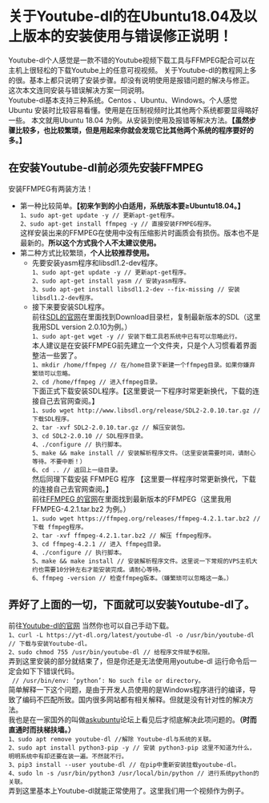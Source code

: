 # 关于Youtube-dl的在Ubuntu18.04及以上版本的安装使用与错误修正说明！
Youtube-dl个人感觉是一款不错的Youtube视频下载工具与FFMPEG配合可以在主机上很轻松的下载Youtube上的任意可视视频。
关于Youtube-dl的教程网上多的很。基本上都只说明了安装步骤。却没有说明使用是报错问题的解决与修正。
这次本文连同安装与错误解决方案一同说明。  
Youtube-dl基本支持三种系统。Centos 、Ubuntu、Windows。个人感觉Ubuntu 安装时比较容易看懂。使用是在压制视频时比其他两个系统都要显得略好一些。
本文就用Ubuntu 18.04 为例。从安装到使用及报错等解决方法。**【虽然步骤比较多，也比较繁琐，但是用起来你就会发现它比其他两个系统的程序要好的多。】**
## 在安装Youtube-dl前必须先安装FFMPEG
安装FFMPEG有两装方法！
* 第一种比较简单。**【初来乍到的小白适用，系统版本要≥Ubuntu18.04。】**  
`1、sudo apt-get update -y // 更新apt-get程序。`  
`2、sudo apt-get install ffmpeg -y // 直接安装FFMPEG程序。`  
这样安装出来的FFMPEG在使用中没有压缩影片时画质会有损伤。版本也不是最新的。**所以这个方式我个人不太建议使用。**  
* 第二种方式比较繁琐，**个人比较推荐使用。**  
  * 先要安装yasm程序和libsdl1.2-dev程序。  
`1、sudo apt-get update -y // 更新apt-get程序。`  
`2、sudo apt-get install yasm // 安装yasm程序。`  
`3、sudo apt-get install libsdl1.2-dev --fix-missing // 安装libsdl1.2-dev程序。`  
   * 接下来要安装SDL程序。  
前往[SDL的官网](http://www.libsdl.org)在里面找到Download目录栏，复制最新版本的SDL（这里我用SDL version 2.0.10为例。）  
`1、sudo apt-get wget -y // 安装下载工具若系统中已有可以忽略此行。`  
本人建议是在安装FFMPEG前先建立一个文件夹，只是个人习惯看着界面整洁一些罢了。  
`1、mkdir /home/ffmpeg // 在/home目录下新建一个ffmpeg目录。如果你嫌弃繁琐可以忽略。`  
`2、cd /home/ffmpeg // 进入ffmpeg目录。`  
下面正式下载安装SDL程序。【这里要说一下程序时常更新换代，下载的连接自己去官网查阅。】  
`1、sudo wget http://www.libsdl.org/release/SDL2-2.0.10.tar.gz // 下载SDL程序。`  
`2、tar -xvf SDL2-2.0.10.tar.gz // 解压安装包。`  
`3、cd SDL2-2.0.10 // SDL程序目录。`  
`4、./configure // 执行脚本。`  
`5、make && make install // 安装解析程序文件。（这里安装需要时间，请耐心等待。不要中断！）`  
`6、cd .. // 返回上一级目录。`  
然后同理下载安装 FFMPEG 程序 【这里要一样程序时常更新换代，下载的连接自己去官网查阅。】  
前往[FFMPEG 的官网](https://www.ffmpeg.org/download.html)在里面找到最新版本的FFMPEG（这里我用 FFMPEG-4.2.1.tar.bz2 为例。）  
`1、sudo wget https://ffmpeg.org/releases/ffmpeg-4.2.1.tar.bz2 // 下载 ffmpeg程序。`  
`2、tar -xvf ffmpeg-4.2.1.tar.bz2 // 解压 ffmpeg程序。`  
`3、cd ffmpeg-4.2.1 // 进入 ffmpeg目录。`  
`4、./configure // 执行脚本。`  
`5、make && make install // 安装解析程序文件。这里说一下常规的VPS主机大约也需要10分钟左右才能安装完成。请耐心等待。`  
`6、ffmpeg -version // 检查ffmpeg版本。（嫌繁琐可以忽略这一条。）`  
## 弄好了上面的一切，下面就可以安装Youtube-dl了。  
  前往[Youtube-dl的官网](https://yt-dl.org) 当然你也可以自己手动下载。  
`1、curl -L https://yt-dl.org/latest/youtube-dl -o /usr/bin/youtube-dl // 下载与安装Youtube-dl。`  
`2、sudo chmod 755 /usr/bin/youtube-dl // 给程序文件赋予权限。`  
弄到这里安装的部分就结束了，但是你还是无法使用用youtube-dl 运行命令后一定会如下下错误代码。  
` // /usr/bin/env: ‘python’: No such file or directory。`  
简单解释一下这个问题，是由于开发人员使用的是Windows程序进行的编译，导致了编码不匹配所致。国内很多网站都有相关解释。但就是没有针对性的解决方法。  
我也是在一家国外的叫做[askubuntu](https://askubuntu.com/questions/1037666/youtube-dl-python-not-found-18-04)论坛上看见后才彻底解决此项问题的。**（时而直通时而扶梯扶墙。）**  
`1、sudo apt remove youtube-dl //解除 Youtube-dl与系统的关联。`  
`2、sudo apt install python3-pip -y // 安装 python3-pip 这里不知道为什么，明明系统中有却还要在装一遍。不然就不行。`  
`3、pip3 install --user youtube-dl // 在pip中重新安装挂载youtube-dl。`  
`4、sudo ln -s /usr/bin/python3 /usr/local/bin/python // 进行系统python的关联。`  
弄到这里基本上Youtube-dl就能正常使用了。这里我们用一个视频作为例子。  
